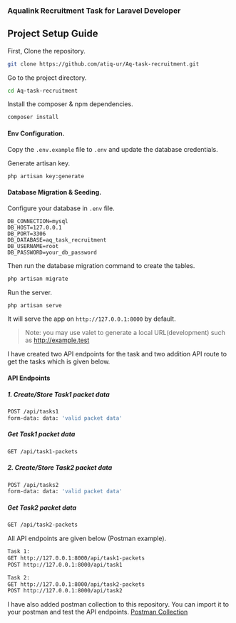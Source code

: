 ### Aqualink Recruitment Task for Laravel Developer

## Project Setup Guide

First, Clone the repository.

```bash
git clone https://github.com/atiq-ur/Aq-task-recruitment.git
```

Go to the project directory.

```bash
cd Aq-task-recruitment
``` 

Install the composer & npm dependencies.

```bash
composer install
```

#### Env Configuration.

Copy the `.env.example` file to `.env` and update the database credentials.

Generate artisan key.
```bash
php artisan key:generate
```

#### Database Migration & Seeding.
Configure your database in `.env` file.
```dotenv
DB_CONNECTION=mysql
DB_HOST=127.0.0.1
DB_PORT=3306
DB_DATABASE=aq_task_recruitment
DB_USERNAME=root
DB_PASSWORD=your_db_password
```

Then run the database migration command to create the tables.

```bash
php artisan migrate
```

Run the server.

```bash
php artisan serve
```
It will serve the app on `http://127.0.0.1:8000` by default.

> Note: you may use valet to generate a local URL(development) such as http://example.test

I have created two API endpoints for the task and two addition API route to get the tasks which is given below.

#### API Endpoints

##### 1. Create/Store Task1 packet data
```bash
POST /api/tasks1
form-data: data: 'valid packet data'
```

##### Get Task1 packet data
```bash
GET /api/task1-packets
```

##### 2. Create/Store Task2 packet data
```bash
POST /api/tasks2
form-data: data: 'valid packet data'
```

##### Get Task2 packet data
```bash
GET /api/task2-packets
```

All API endpoints are given below (Postman example).

```bash
Task 1: 
GET http://127.0.0.1:8000/api/task1-packets
POST http://127.0.0.1:8000/api/task1

Task 2:
GET http://127.0.0.1:8000/api/task2-packets
POST http://127.0.0.1:8000/api/task2
```

I have also added postman collection to this repository. You can import it to your postman and test the API endpoints.
[Postman Collection](https://github.com/atiq-ur/Aq-task-recruitment/blob/master/Aq-task-recruitment.postman_collection.json)

